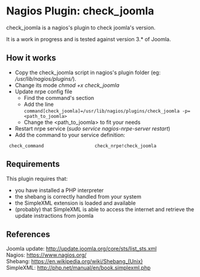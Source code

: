# Nagios Plugin: check_joomla

check_joomla is a nagios's plugin to check joomla's version.

It is a work in progress and is tested against version 3.* of Joomla.

## How it works

- Copy the check_joomla script in nagios's plugin folder (eg: */usr/lib/nagios/plugins/*).
- Change its mode *chmod +x check_joomla*
- Update nrpe config file
  - Find the command's section
  - Add the line ```command[check_joomla]=/usr/lib/nagios/plugins/check_joomla -p=<path_to_joomla>```
  - Change the <path_to_joomla> to fit your needs
- Restart nrpe service (*sudo service nagios-nrpe-server restart*)
- Add the command to your service definition:

```
 check_command                   check_nrpe!check_joomla
```

## Requirements

This plugin requires that:

- you have installed a PHP interpreter
- the shebang is correctly handled from your system
- the SimpleXML extension is loaded and available
- (probably) that SimpleXML is able to access the internet and retrieve the update instractions from joomla

## References

Joomla update: http://update.joomla.org/core/sts/list_sts.xml  
Nagios: https://www.nagios.org/  
Shebang: https://en.wikipedia.org/wiki/Shebang_(Unix)  
SimpleXML: http://php.net/manual/en/book.simplexml.php
